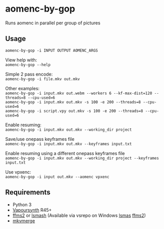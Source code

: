 # aomenc-by-gop

Runs aomenc in parallel per group of pictures

## Usage

```aomenc-by-gop -i INPUT OUTPUT AOMENC_ARGS```

View help with:  
```aomenc-by-gop --help```

Simple 2 pass encode:  
```aomenc-by-gop -i file.mkv out.mkv```

Other examples:  
```aomenc-by-gop -i input.mkv out.webm --workers 6 --kf-max-dist=120 --threads=8 --cpu-used=6```  
```aomenc-by-gop -i input.mkv out.mkv -s 100 -e 200 --threads=8 --cpu-used=6```  
```aomenc-by-gop -i script.vpy out.mkv -s 100 -e 200 --threads=8 --cpu-used=6```

Enable resuming:  
```aomenc-by-gop -i input.mkv out.mkv --working_dir project```

Save/use onepass keyframes file  
```aomenc-by-gop -i input.mkv out.mkv --keyframes input.txt```

Enable resuming using a different onepass keyframes file  
```aomenc-by-gop -i input.mkv out.mkv --working_dir project --keyframes input.txt```

Use vpxenc:  
```aomenc-by-gop -i input out.mkv --aomenc vpxenc```

## Requirements
- Python 3
- [Vapoursynth](http://www.vapoursynth.com/) R45+
- [ffms2](https://github.com/FFMS/ffms2) or [lsmash](https://github.com/VFR-maniac/L-SMASH-Works) (Available via vsrepo on Windows [lsmas](http://vsdb.top/plugins/lsmas) [ffms2](http://vsdb.top/plugins/ffms2))
- [mkvmerge](https://mkvtoolnix.download/)
